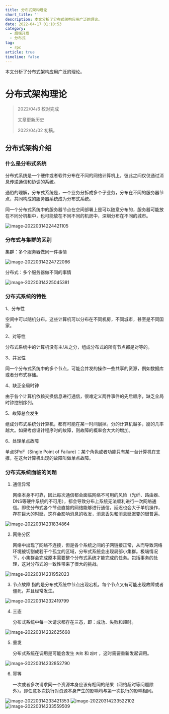 ```yaml
---
title: 分布式架构理论
short_title: ''
description: 本文分析了分布式架构应用广泛的理论。
date: 2022-04-17 01:10:53
category:
  - 后端开发
  - 分布式
tag:
  - rpc
article: true
timeline: false
---
```

本文分析了分布式架构应用广泛的理论。

<!-- more -->

# 分布式架构理论

> 2022/04/6 校对完成
>
> 文章更新历史
>
> 2022/04/02 初稿。

## 分布式架构介绍

### 什么是分布式系统

分布式系统是一个硬件或者软件分布在不同的网络计算机上，彼此之间仅仅通过消息传递通信和协调的系统。

通俗的理解，分布式系统是，一个业务分拆成多个子业务，分布在不同的服务器节点，共同构成的服务器系统成为分布式系统。

同一个分布式系统中的服务器节点在空间部署上是可以随意分布的，服务器可能放在不同分机柜中，也可能放在不同不同的机房中，深圳分布在不同的城市。

![image-20220314224421105](https://img1.terwer.space/image-20220314224421105.png)

### 分布式与集群的区别

集群：多个服务器做同一件事情

![image-20220314224722066](https://img1.terwer.space/image-20220314224722066.png)

分布式：多个服务器做不同的事情

![image-20220314225045381](https://img1.terwer.space/image-20220314225045381.png)

### 分布式系统的特性

1、分布性

空间中可以随机分布。这些计算机可以分布在不同机房，不同城市，甚至是不同国家。

2、对等性

分布式系统中的计算机没有主/从之分，组成分布式的所有节点都是对等的。

3、并发性

同一个分布式系统中的多个节点，可能会并发的操作一些共享的资源，例如数据库或者分布式存储。

4、缺乏全局时钟

由于各个计算机依赖交换信息进行通信，很难定义两件事件的先后顺序，缺乏全局时钟控制序列。

5、故障总会发生

组成分布式系统分计算机，都有可能在某一时间崩掉。分的计算机越多，崩的几率越大。如果考虑设计程序时的故障，则故障的概率会大大的增加。

6、处理单点故障

单点SPoF（Single Point of Failure）：某个角色或者功能只有某一台计算机在支撑，在这台计算机出现的故障叫做单点故障。

### 分布式系统面临的问题

1. 通信异常

   网络本身不可靠，因此每次通信都会面临网络不可用的风险（光纤、路由器、DNS等硬件系统的不可用），都会导致分布上系统无法顺利进行一次网络通信。即使分布式各个节点直接的网络能够进行通信，延迟也会大于单机操作，存在巨大的时延，这样会影响消息的收发，消息丢失和消息延迟变的很普遍。

![image-20220314231834864](https://img1.terwer.space/image-20220314231834864.png)

2. 网络分区

   网络中出现了网络不连接，但是各个系统之间的子网链接正常，从而导致网络环境被切割成若干个孤立的区域，分布式系统会出现局部小集群。极端情况下，小集群会完成原本需要整个分布式系统才能完成的任务。包括事务的处理，这对分布式的一致性带来了很大的挑战。

![image-20220314231952023](https://img1.terwer.space/image-20220314231952023.png)

3. 节点故障
   指的是分布式系统中节点出现宕机，每个节点又有可能出现故障或者僵死，并且经常发生。

![image-20220314232419799](https://img1.terwer.space/image-20220314232419799.png)

4. 三态

   分布式系统中每一次请求都存在三态，即：成功、失败和超时。

![image-20220314232625668](https://img1.terwer.space/image-20220314232625668.png)

5. 重发

   分布式系统在调用是可能会发生 `失败` 和 `超时` ，这时需要重新发起调用。

![image-20220314232852790](https://img1.terwer.space/image-20220314232852790.png)

6. 幂等

   一次或者多次请求同一个资源本身应该有相同的结果（网络超时等问题除外）。即任意多次执行对资源本身产生的影响均与第一次执行的影响相同。

![image-20220314233421353](https://img1.terwer.space/image-20220314233421353.png) ![image-20220314233522102](https://img1.terwer.space/image-20220314233522102.png) ![image-20220314233559509](https://img1.terwer.space/image-20220314233559509.png)